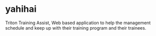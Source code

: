 # yahihai

Triton Training Assist, Web based application to help the management schedule and keep up with their training program and their trainees.
